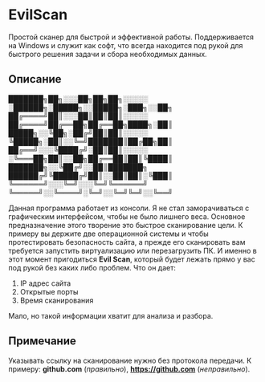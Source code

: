 # EvilScan
Простой сканер для быстрой и эффективной работы. Поддерживается на Windows и служит как софт, что всегда находится под рукой для быстрого решения задачи и сбора необходимых данных.
## Описание
███████╗██╗░░░██╗██╗██╗░░░░░  ░██████╗░█████╗░░█████╗░███╗░░██╗
██╔════╝██║░░░██║██║██║░░░░░  ██╔════╝██╔══██╗██╔══██╗████╗░██║
█████╗░░╚██╗░██╔╝██║██║░░░░░  ╚█████╗░██║░░╚═╝███████║██╔██╗██║
██╔══╝░░░╚████╔╝░██║██║░░░░░  ░╚═══██╗██║░░██╗██╔══██║██║╚████║
███████╗░░╚██╔╝░░██║███████╗  ██████╔╝╚█████╔╝██║░░██║██║░╚███║
╚══════╝░░░╚═╝░░░╚═╝╚══════╝  ╚═════╝░░╚════╝░╚═╝░░╚═╝╚═╝░░╚══╝

Данная программа работает из консоли. Я не стал заморачиваться с графическим интерфейсом, чтобы не было лишнего веса. Основное  предназначение этого творение это быстрое сканирование цели. К примеру вы держите две операционной системы и чтобы протестировать безопасность сайта, а прежде его сканировать вам требуется запустить виртуализацию или перезагрузить ПК. И именно в этот момент пригодиться **Evil Scan**, который будет лежать прямо у вас под рукой без каких либо проблем. Что он дает:

1. IP адрес сайта
2. Открытые порты
3. Время сканирования

Мало, но такой информации хватит для анализа и разбора.

## Примечание
Указывать ссылку на сканирование нужно без протокола передачи. К примеру: **github.com** (_правильно_), **https://github.com** (_неправильно_).
